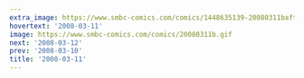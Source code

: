 ```yaml
---
extra_image: https://www.smbc-comics.com/comics/1448635139-20080311bafter.png
hovertext: '2008-03-11'
image: https://www.smbc-comics.com/comics/20080311b.gif
next: '2008-03-12'
prev: '2008-03-10'
title: '2008-03-11'
---
```

